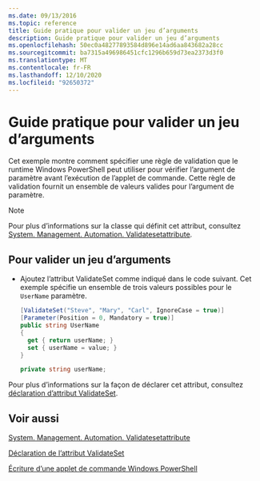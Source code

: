 ```yaml
---
ms.date: 09/13/2016
ms.topic: reference
title: Guide pratique pour valider un jeu d’arguments
description: Guide pratique pour valider un jeu d’arguments
ms.openlocfilehash: 50ec0a48277893584d896e14ad6aa843682a28cc
ms.sourcegitcommit: ba7315a496986451cfc1296b659d73ea2373d3f0
ms.translationtype: MT
ms.contentlocale: fr-FR
ms.lasthandoff: 12/10/2020
ms.locfileid: "92650372"
---
```

# <a name="how-to-validate-an-argument-set"></a>Guide pratique pour valider un jeu d’arguments

Cet exemple montre comment spécifier une règle de validation que le runtime Windows PowerShell peut utiliser pour vérifier l’argument de paramètre avant l’exécution de l’applet de commande. Cette règle de validation fournit un ensemble de valeurs valides pour l’argument de paramètre.

> [!NOTE]
> Pour plus d’informations sur la classe qui définit cet attribut, consultez [System. Management. Automation. Validatesetattribute](/dotnet/api/System.Management.Automation.ValidateSetAttribute).

## <a name="to-validate-an-argument-set"></a>Pour valider un jeu d’arguments

- Ajoutez l’attribut ValidateSet comme indiqué dans le code suivant. Cet exemple spécifie un ensemble de trois valeurs possibles pour le `UserName` paramètre.

    ```csharp
    [ValidateSet("Steve", "Mary", "Carl", IgnoreCase = true)]
    [Parameter(Position = 0, Mandatory = true)]
    public string UserName
    {
      get { return userName; }
      set { userName = value; }
    }

    private string userName;
    ```

Pour plus d’informations sur la façon de déclarer cet attribut, consultez [déclaration d’attribut ValidateSet](./validateset-attribute-declaration.md).

## <a name="see-also"></a>Voir aussi

[System. Management. Automation. Validatesetattribute](/dotnet/api/System.Management.Automation.ValidateSetAttribute)

[Déclaration de l’attribut ValidateSet](./validateset-attribute-declaration.md)

[Écriture d’une applet de commande Windows PowerShell](./writing-a-windows-powershell-cmdlet.md)
